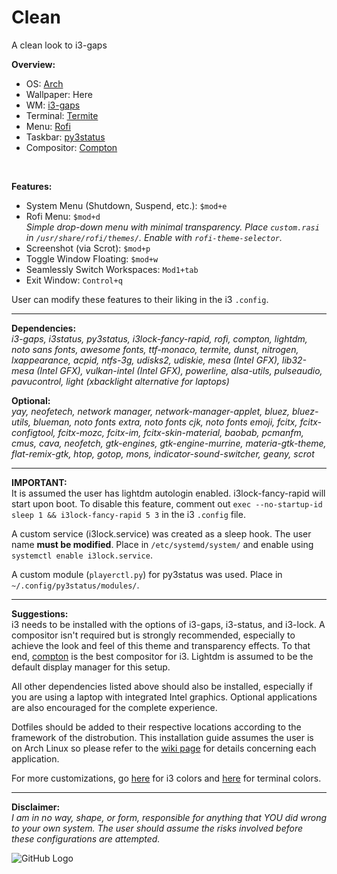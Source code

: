 # Clean
A clean look to i3-gaps

<b>Overview:</b>
* OS: [Arch](https://www.archlinux.org/)
* Wallpaper: Here
* WM: [i3-gaps](https://github.com/Airblader/i3)
* Terminal: [Termite](https://github.com/thestinger/termite)
* Menu: [Rofi](https://github.com/davatorium/rofi)
* Taskbar: [py3status](https://github.com/ultrabug/py3status)
* Compositor: [Compton](https://github.com/chjj/compton)
<br>

<b>Features:</b>
* System Menu (Shutdown, Suspend, etc.): `$mod+e`
* Rofi Menu: `$mod+d`<br>
<i>Simple drop-down menu with minimal transparency.  Place `custom.rasi` in `/usr/share/rofi/themes/`. Enable with `rofi-theme-selector`.</i>
* Screenshot (via Scrot): `$mod+p`
* Toggle Window Floating: `$mod+w`
* Seamlessly Switch Workspaces: `Mod1+tab`
* Exit Window: `Control+q`

User can modify these features to their liking in the i3 `.config`.

---

<b>Dependencies:</b><br>
<i>i3-gaps, i3status, py3status, i3lock-fancy-rapid, rofi, compton, lightdm, noto sans fonts, awesome fonts, ttf-monaco, termite, dunst, nitrogen, lxappearance, acpid, ntfs-3g, udisks2, udiskie, mesa (Intel GFX), lib32-mesa (Intel GFX), vulkan-intel (Intel GFX), powerline, alsa-utils, pulseaudio, pavucontrol, light (xbacklight alternative for laptops)</i>

<b>Optional:</b><br>
<i>yay, neofetech, network manager, network-manager-applet, bluez, bluez-utils, blueman, noto fonts extra, noto fonts cjk, noto fonts emoji, fcitx, fcitx-configtool, fcitx-mozc, fcitx-im, fcitx-skin-material, baobab, pcmanfm, cmus, cava, neofetch, gtk-engines, gtk-engine-murrine, materia-gtk-theme, flat-remix-gtk, htop, gotop, mons, indicator-sound-switcher, geany, scrot</i>

---

<b>IMPORTANT:</b><br>
It is assumed the user has lightdm autologin enabled.  i3lock-fancy-rapid will start upon boot.  To disable this feature, comment out `exec --no-startup-id sleep 1 && i3lock-fancy-rapid 5 3` in the i3 `.config` file.  

A custom service (i3lock.service) was created as a sleep hook.  The user name <b>must be modified</b>.  Place in `/etc/systemd/system/` and enable using `systemctl enable i3lock.service`.

A custom module (`playerctl.py`) for py3status was used.  Place in `~/.config/py3status/modules/`.

---

<b>Suggestions:</b><br>
i3 needs to be installed with the options of i3-gaps, i3-status, and i3-lock.  A compositor isn't required but is strongly recommended, especially to achieve the look and feel of this theme and transparency effects.  To that end, [compton](https://github.com/chjj/compton) is the best compositor for i3.  Lightdm is assumed to be the default display manager for this setup.

All other dependencies listed above should also be installed, especially if you are using a laptop with integrated Intel graphics.  Optional applications are also encouraged for the complete experience.

Dotfiles should be added to their respective locations according to the framework of the distrobution.  This installation guide assumes the user is on Arch Linux so please refer to the [wiki page](https://wiki.archlinux.org/) for details concerning each application.

For more customizations, go [here](https://thomashunter.name/i3-configurator/) for i3 colors and [here](http://terminal.sexy/) for terminal colors.

---

<b>Disclaimer:</b><br>
<i>I am in no way, shape, or form, responsible for anything that YOU did wrong to your own system.  The user should assume the risks involved before these configurations are attempted.</i>

![GitHub Logo](/Complete.png)
